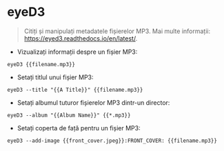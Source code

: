 # eyeD3

> Citiți și manipulați metadatele fișierelor MP3.
> Mai multe informații: <https://eyed3.readthedocs.io/en/latest/>.

- Vizualizați informații despre un fișier MP3:

`eyeD3 {{filename.mp3}}`

- Setați titlul unui fișier MP3:

`eyeD3 --title "{{A Title}}" {{filename.mp3}}`

- Setați albumul tuturor fișierelor MP3 dintr-un director:

`eyeD3 --album "{{Album Name}}" {{*.mp3}}`

- Setați coperta de față pentru un fișier MP3:

`eyeD3 --add-image {{front_cover.jpeg}}:FRONT_COVER: {{filename.mp3}}`
